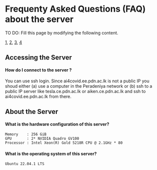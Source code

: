 # Frequenty Asked Questions (FAQ) about the server

TO DO: Fill this page by modifying the following content.

[1](https://faq.ce.pdn.ac.lk/network-n-servers/general-questions/), [2](https://faq.ce.pdn.ac.lk/network-n-servers/aiken/), [3](https://faq.ce.pdn.ac.lk/network-n-servers/tesla/), [4](https://faq.ce.pdn.ac.lk/network-n-servers/kepler/)

## Accessing the Server

#### How do I connect to the server ?
  You can use ssh login. Since ai4covid.ee.pdn.ac.lk is not a public IP you shoud either (a) use a computer in the Peradeniya network or (b) ssh to a public IP         server   like tesla.ce.pdn.ac.lk or aiken.ce.pdn.ac.lk and ssh to ai4covid.ee.pdn.ac.lk from there.

## About the Server

#### What is the hardware configuration of this server?
    Memory    : 256 GiB
    GPU       : 2* NVIDIA Quadro GV100 
    Processor : Intel Xeon(R) Gold 5218R CPU @ 2.1GHz * 80
  
#### What is the operating system of this server?
    Ubuntu 22.04.1 LTS
   

